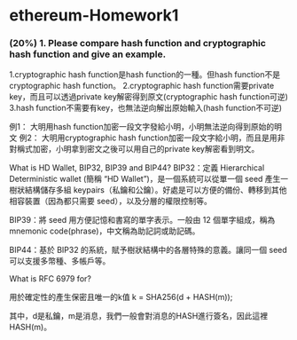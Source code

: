 # ethereum-Homework1
### (20%) 1. Please compare hash function and cryptographic hash function and give an example.
1.cryptographic hash function是hash function的一種。但hash function不是cryptographic hash function。
2.cryptographic hash function需要private key，而且可以透過private key解密得到原文(cryptographic hash function可逆) 
3.hash function不需要有key，也無法逆向解出原始輸入(hash function不可逆) 

例1： 大明用hash function加密一段文字發給小明，小明無法逆向得到原始的明文
例2： 大明用cryptographic hash function加密一段文字給小明，而且是用非對稱式加密，小明拿到密文之後可以用自己的private key解密看到明文。

What is HD Wallet, BIP32, BIP39 and BIP44?
BIP32：定義 Hierarchical Deterministic wallet (簡稱 “HD Wallet”)，是一個系統可以從單一個 seed 產生一樹狀結構儲存多組 keypairs（私鑰和公鑰）。好處是可以方便的備份、轉移到其他相容裝置（因為都只需要 seed），以及分層的權限控制等。

BIP39：將 seed 用方便記憶和書寫的單字表示。一般由 12 個單字組成，稱為 mnemonic code(phrase)，中文稱為助記詞或助記碼。

BIP44：基於 BIP32 的系統，賦予樹狀結構中的各層特殊的意義。讓同一個 seed 可以支援多幣種、多帳戶等。

What is RFC 6979 for?

用於確定性的產生保密且唯一的k值
k = SHA256(d + HASH(m));

其中，d是私鑰，m是消息，我們一般會對消息的HASH進行簽名，因此這裡HASH(m)。
